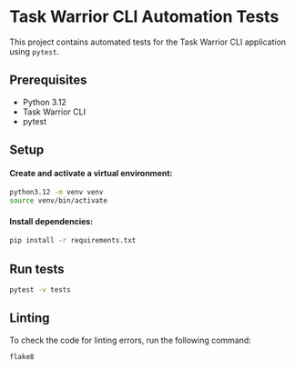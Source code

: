 # Task Warrior CLI Automation Tests

This project contains automated tests for the Task Warrior CLI application using `pytest`.

## Prerequisites

- Python 3.12
- Task Warrior CLI
- pytest

## Setup

#### Create and activate a virtual environment:  

```bash
python3.12 -m venv venv
source venv/bin/activate
```

#### Install dependencies:  
```bash
pip install -r requirements.txt
```

## Run tests

```bash
pytest -v tests
```

## Linting

To check the code for linting errors, run the following command:

```sh
flake8
```
